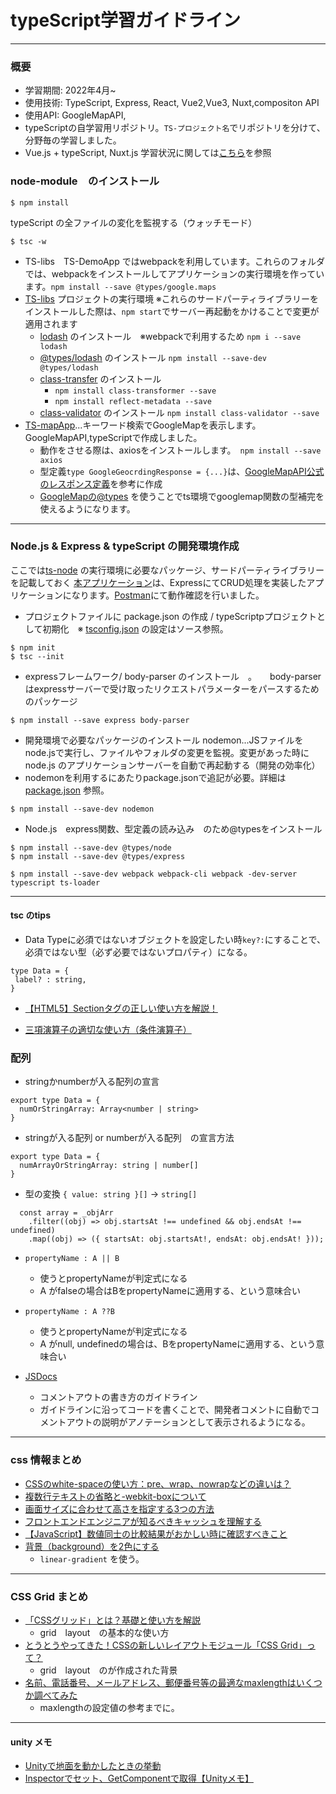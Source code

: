 # typeScript学習ガイドライン

----
### 概要
* 学習期間: 2022年4月~
* 使用技術: TypeScript, Express, React, Vue2,Vue3, Nuxt,compositon API
* 使用API: GoogleMapAPI, 
* typeScriptの自学習用リポジトリ。`TS-プロジェクト名`でリポジトリを分けて、分野毎の学習しました。
* Vue.js + typeScript, Nuxt.js 学習状況に関しては[こちら](https://github.com/worldwideweb13/typeScript/blob/main/ts-vue-grammer/README.md)を参照

### node-module　のインストール
```
$ npm install
```
typeScript  の全ファイルの変化を監視する（ウォッチモード）
```
$ tsc -w
```
* TS-libs　TS-DemoApp ではwebpackを利用しています。これらのフォルダでは、webpackをインストールしてアプリケーションの実行環境を作っています。`npm install --save @types/google.maps`
* [TS-libs](TS-libs) プロジェクトの実行環境    ※これらのサードパーティライブラリーをインストールした際は、`npm start`でサーバー再起動をかけることで変更が適用されます 
  * [lodash](https://lodash.com/) のインストール　※webpackで利用するため `npm i --save lodash`
  * [@types/lodash](https://www.npmjs.com/package/@types/lodash/) のインストール `npm install --save-dev @types/lodash`
  * [class-transfer](https://www.npmjs.com/package/class-transformer#installation) のインストール
    * `npm install class-transformer --save`
    * `npm install reflect-metadata --save`
  * [class-validator](https://www.npmjs.com/package/class-validator) のインストール `npm install class-validator --save`
* [TS-mapApp](typeScript/TS-mapApp)...キーワード検索でGoogleMapを表示します。GoogleMapAPI,typeScriptで作成しました。
  * 動作をさせる際は、axiosをインストールします。　`npm install --save axios`
  * 型定義`type GoogleGeocrdingResponse = {...}`は、[GoogleMapAPI公式のレスポンス定義](https://developers.google.com/maps/documentation/geocoding/requests-geocoding)を参考に作成
  * [GoogleMapの@types](https://www.npmjs.com/package/@types/google.maps) を使うことでts環境でgooglemap関数の型補完を使えるようになります。

---
### Node.js & Express & typeScript の開発環境作成
ここでは[ts-node](ts-node) の実行環境に必要なパッケージ、サードパーティライブラリーを記載しておく
[本アプリケーション](ts-node)は、ExpressにてCRUD処理を実装したアプリケーションになります。[Postman](https://www.postman.com/)にて動作確認を行いました。

* プロジェクトファイルに package.json の作成 / typeScriptpプロジェクトとして初期化　※ [tsconfig.json](typeScript/ts-node/tsconfig.json) の設定はソース参照。

```
$ npm init
$ tsc --init
```

* expressフレームワーク/ body-parser のインストール　。　　body-parserはexpressサーバーで受け取ったリクエストパラメーターをパースするためのパッケージ
```
$ npm install --save express body-parser
```
* 開発環境で必要なパッケージのインストール nodemon...JSファイルをnode.jsで実行し、ファイルやフォルダの変更を監視。変更があった時にnode.js のアプリケーションサーバーを自動で再起動する（開発の効率化）
* nodemonを利用するにあたりpackage.jsonで追記が必要。詳細は[package.json](typeScript/ts-node/package.json) 参照。 
```
$ npm install --save-dev nodemon
```

* Node.js　express関数、型定義の読み込み　のため@typesをインストール　
```
$ npm install --save-dev @types/node
$ npm install --save-dev @types/express
```

```
$ npm install --save-dev webpack webpack-cli webpack -dev-server typescript ts-loader
```
---
#### tsc のtips
* Data Typeに必須ではないオブジェクトを設定したい時`key?:`にすることで、必須ではない型（必ず必要ではないプロパティ）になる。

```vue
type Data = {
 label? : string,
}
```

- [【HTML5】Sectionタグの正しい使い方を解説！](https://jam25.jp/html/how-to-sectioningtag/)

* [三項演算子の適切な使い方（条件演算子）](https://qiita.com/smicle/items/7d3b9881834dc0142fb7)

### 配列
- stringかnumberが入る配列の宣言
```vue
export type Data = {
  numOrStringArray: Array<number | string>
}
```
- stringが入る配列 or numberが入る配列　の宣言方法
```vue
export type Data = {
  numArrayOrStringArray: string | number[]
}
```

* 型の変換 `{ value: string }[]` → `string[]`
```tsc
  const array = _objArr
    .filter((obj) => obj.startsAt !== undefined && obj.endsAt !== undefined)
    .map((obj) => ({ startsAt: obj.startsAt!, endsAt: obj.endsAt! }));
```

* `propertyName : A || B `
  * 使うとpropertyNameが判定式になる
  * A がfalseの場合はBをpropertyNameに適用する、という意味合い

* `propertyName : A ??B `
    * 使うとpropertyNameが判定式になる
    *  A がnull, undefinedの場合は、BをpropertyNameに適用する、という意味合い

* [JSDocs](https://www.typescriptlang.org/ja/docs/handbook/jsdoc-supported-types.html)
  * コメントアウトの書き方のガイドライン
  * ガイドラインに沿ってコードを書くことで、開発者コメントに自動でコメントアウトの説明がアノテーションとして表示されるようになる。

---
### css 情報まとめ

* [CSSのwhite-spaceの使い方：pre、wrap、nowrapなどの違いは？](https://saruwakakun.com/html-css/basic/white-space)
* [複数行テキストの省略と-webkit-boxについて](https://t-yng.jp/post/wh-webkit-box)
* [画面サイズに合わせて高さを指定する3つの方法](http://weboook.blog22.fc2.com/blog-entry-411.html)
* [フロントエンドエンジニアが知るべきキャッシュを理解する](https://zenn.dev/kaa_a_zu/articles/f1430cf681b185)
* [【JavaScript】数値同士の比較結果がおかしい時に確認すべきこと](https://hiyo-code.com/%E3%80%90javascript%E3%80%91%E6%95%B0%E5%80%A4%E5%90%8C%E5%A3%AB%E3%81%AE%E6%AF%94%E8%BC%83%E7%B5%90%E6%9E%9C%E3%81%8C%E3%81%8A%E3%81%8B%E3%81%97%E3%81%84%E6%99%82%E3%81%AB%E7%A2%BA%E8%AA%8D%E3%81%99/)
* [背景（background）を2色にする](https://125naroom.com/web/3028)
  * `linear-gradient` を使う。

---
### CSS Grid まとめ

* [「CSSグリッド」とは？基礎と使い方を解説](https://ferret-plus.com/8351)
  * grid　layout　の基本的な使い方
* [とうとうやってきた！CSSの新しいレイアウトモジュール「CSS Grid」って？](https://ferret-plus.com/6971?under_ct)
  * grid　layout　のが作成された背景
* [名前、電話番号、メールアドレス、郵便番号等の最適なmaxlengthはいくつか調べてみた](https://kyogom.com/tech/design/maxlength/)
  * maxlengthの設定値の参考までに。

---
#### unity メモ
* [Unityで地面を動かしたときの挙動](https://blog.narumium.net/2016/11/19/unity%E3%81%A7%E5%9C%B0%E9%9D%A2%E3%82%92%E5%8B%95%E3%81%8B%E3%81%97%E3%81%9F%E3%81%A8%E3%81%8D%E3%81%AE%E6%8C%99%E5%8B%95/)
* [Inspectorでセット、GetComponentで取得【Unityメモ】](https://nosystemnolife.com/inspector-getcomponent_unity/)
